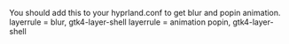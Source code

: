 You should add this to your hyprland.conf to get blur and popin animation.
layerrule = blur, gtk4-layer-shell
layerrule = animation popin, gtk4-layer-shell
